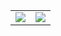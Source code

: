 <table border="0">
  <tr>
    <td>
      <picture>
        <source
          srcset="https://github-readme-stats-rom100main.vercel.app/api?username=rom100main&hide_rank=true&exclude_repo=english-arcade-games&show_icons=true&hide_border=true&bg_color=00000000&theme=dark"
          media="(prefers-color-scheme: dark)"
        />
        <source
          srcset="https://github-readme-stats-rom100main.vercel.app/api?username=rom100main&hide_rank=true&exclude_repo=english-arcade-games&show_icons=true&hide_border=true&bg_color=00000000"
          media="(prefers-color-scheme: light), (prefers-color-scheme: no-preference)"
        />
        <img src="https://github-readme-stats-rom100main.vercel.app/api?username=rom100main&hide_rank=true&exclude_repo=english-arcade-games&show_icons=true&hide_border=true&bg_color=00000000" />
      </picture>
    </td>
    <td>
      <picture>
        <source
          srcset="https://github-readme-stats-rom100main.vercel.app/api/top-langs/?username=rom100main&layout=compact&exclude_repo=english-arcade-games&hide_border=true&bg_color=00000000&theme=dark"
          media="(prefers-color-scheme: dark)"
        />
        <source
          srcset="https://github-readme-stats-rom100main.vercel.app/api/top-langs/?username=rom100main&layout=compact&exclude_repo=english-arcade-games&hide_border=true&bg_color=00000000"
          media="(prefers-color-scheme: light), (prefers-color-scheme: no-preference)"
        />
        <img src="https://github-readme-stats-rom100main.vercel.app/api/top-langs/?username=rom100main&layout=compact&exclude_repo=english-arcade-games&hide_border=true&bg_color=00000000" />
      </picture>
    </td>
  </tr>
</table>

